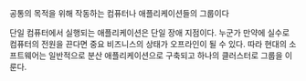 공통의 목적을 위해 작동하는 컴퓨터나 애플리케이션들의 그룹이다

단일 컴퓨터에서 실행되는 애플리케이션은 단일 장애 지점이다. 누군가 만약에 실수로 컴퓨터의 전원을 끈다면
중요 비즈니스의 상태가 오프라인이 될 수 있다. 따라 현대의 소프트웨어는 일반적으로 분산 애플리케이션으로 
구축되고 하나의 클러스터로 그룹을 이룬다.